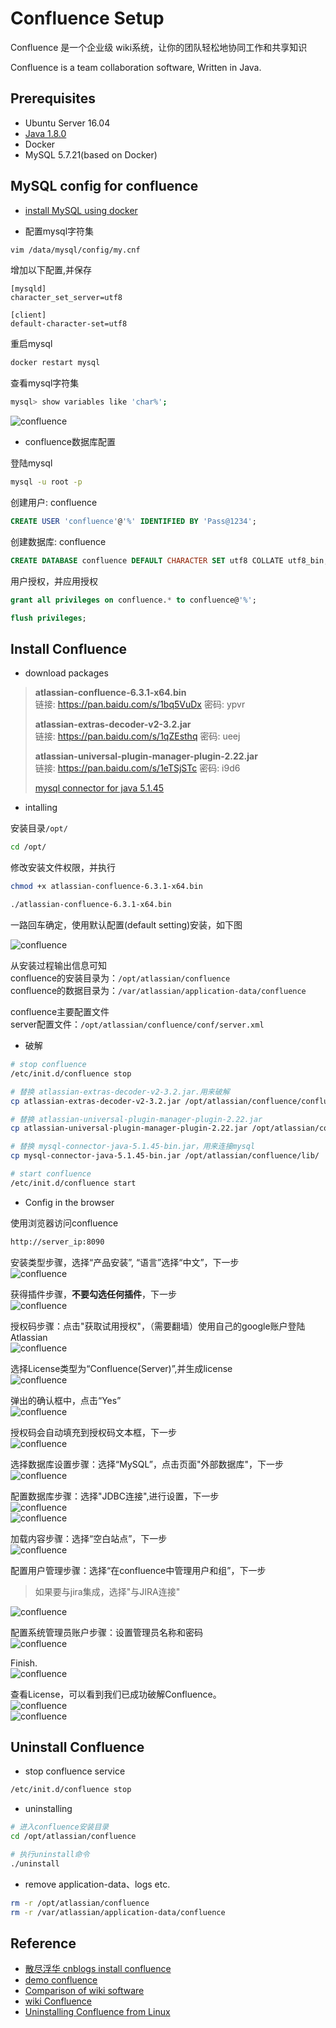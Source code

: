 # Confluence Setup

Confluence 是一个企业级 wiki系统，让你的团队轻松地协同工作和共享知识

Confluence is a team collaboration software, Written in Java.

## Prerequisites

- Ubuntu Server 16.04
- [Java 1.8.0](./install-jdk.md)
- Docker
- MySQL 5.7.21(based on Docker)

## MySQL config for confluence

- [install MySQL using docker](./install-mysql.md#install-using-docker)

- 配置mysql字符集

```bash
vim /data/mysql/config/my.cnf
```

增加以下配置,并保存

```plaintext
[mysqld]
character_set_server=utf8

[client]
default-character-set=utf8
```

重启mysql

```bash
docker restart mysql
```

查看mysql字符集

```bash
mysql> show variables like 'char%';
```

![confluence](./images/confluence-setup/confluence-setup-01.png)

- confluence数据库配置

登陆mysql

```bash
mysql -u root -p
```

创建用户: confluence

```sql
CREATE USER 'confluence'@'%' IDENTIFIED BY 'Pass@1234';
```

创建数据库: confluence

```sql
CREATE DATABASE confluence DEFAULT CHARACTER SET utf8 COLLATE utf8_bin;
```

用户授权，并应用授权

```sql
grant all privileges on confluence.* to confluence@'%';

flush privileges;
```

## Install Confluence

- download packages

> **atlassian-confluence-6.3.1-x64.bin**  
> 链接: <https://pan.baidu.com/s/1bq5VuDx> 密码: ypvr
>
> **atlassian-extras-decoder-v2-3.2.jar**  
> 链接: <https://pan.baidu.com/s/1qZEsthq> 密码: ueej
>
> **atlassian-universal-plugin-manager-plugin-2.22.jar**  
> 链接: <https://pan.baidu.com/s/1eTSjSTc> 密码: i9d6
>
> [mysql connector for java 5.1.45](https://dev.mysql.com/downloads/connector/j/)

- intalling

安装目录```/opt/```

```bash
cd /opt/
```

修改安装文件权限，并执行

```bash
chmod +x atlassian-confluence-6.3.1-x64.bin

./atlassian-confluence-6.3.1-x64.bin
```

一路回车确定，使用默认配置(default setting)安装，如下图

![confluence](./images/confluence-setup/confluence-setup-02.png)

从安装过程输出信息可知  
confluence的安装目录为：```/opt/atlassian/confluence```  
confluence的数据目录为：```/var/atlassian/application-data/confluence```

confluence主要配置文件  
server配置文件：```/opt/atlassian/confluence/conf/server.xml```

- 破解

```bash
# stop confluence
/etc/init.d/confluence stop

# 替换 atlassian-extras-decoder-v2-3.2.jar.用来破解
cp atlassian-extras-decoder-v2-3.2.jar /opt/atlassian/confluence/confluence/WEB-INF/lib/

# 替换 atlassian-universal-plugin-manager-plugin-2.22.jar
cp atlassian-universal-plugin-manager-plugin-2.22.jar /opt/atlassian/confluence/confluence/WEB-INF/atlassian-bundled-plugins/

# 替换 mysql-connector-java-5.1.45-bin.jar，用来连接mysql
cp mysql-connector-java-5.1.45-bin.jar /opt/atlassian/confluence/lib/

# start confluence
/etc/init.d/confluence start
```

- Config in the browser

使用浏览器访问confluence

```bash
http://server_ip:8090
```

安装类型步骤，选择“产品安装”, “语言”选择“中文”，下一步  
![confluence](./images/confluence-setup/confluence-setup-03.png)

获得插件步骤，**不要勾选任何插件**，下一步  
![confluence](./images/confluence-setup/confluence-setup-04.png)

授权码步骤：点击"获取试用授权"，（需要翻墙）使用自己的google账户登陆Atlassian  
![confluence](./images/confluence-setup/confluence-setup-05.png)

选择License类型为“Confluence(Server)”,并生成license  
![confluence](./images/confluence-setup/confluence-setup-06.png)

弹出的确认框中，点击“Yes”  
![confluence](./images/confluence-setup/confluence-setup-07.png)

授权码会自动填充到授权码文本框，下一步  
![confluence](./images/confluence-setup/confluence-setup-08.png)

选择数据库设置步骤：选择“MySQL”，点击页面"外部数据库"，下一步  
![confluence](./images/confluence-setup/confluence-setup-09.png)

配置数据库步骤：选择"JDBC连接",进行设置，下一步  
![confluence](./images/confluence-setup/confluence-setup-10.png)  
![confluence](./images/confluence-setup/confluence-setup-11.png)  

加载内容步骤：选择“空白站点”，下一步  
![confluence](./images/confluence-setup/confluence-setup-12.png)

配置用户管理步骤：选择“在confluence中管理用户和组”，下一步  
> 如果要与jira集成，选择"与JIRA连接"  

![confluence](./images/confluence-setup/confluence-setup-13.png)

配置系统管理员账户步骤：设置管理员名称和密码  
![confluence](./images/confluence-setup/confluence-setup-14.png)

Finish.  
![confluence](./images/confluence-setup/confluence-setup-15.png)

查看License，可以看到我们已成功破解Confluence。  
![confluence](./images/confluence-setup/confluence-setup-16.png)  
![confluence](./images/confluence-setup/confluence-setup-17.png)  

## Uninstall Confluence

- stop confluence service

```bash
/etc/init.d/confluence stop
```

- uninstalling

```bash
# 进入confluence安装目录
cd /opt/atlassian/confluence

# 执行uninstall命令
./uninstall
```

- remove application-data、logs etc.

```bash
rm -r /opt/atlassian/confluence
rm -r /var/atlassian/application-data/confluence
```

## Reference

- [散尽浮华 cnblogs install confluence](https://www.cnblogs.com/kevingrace/p/7607442.html)
- [demo confluence](http://www.confluence.cn)
- [Comparison of wiki software](https://en.wikipedia.org/wiki/Comparison_of_wiki_software)
- [wiki Confluence](https://en.wikipedia.org/wiki/Confluence_(software))
- [Uninstalling Confluence from Linux](https://confluence.atlassian.com/doc/uninstalling-confluence-from-linux-255362396.html)
